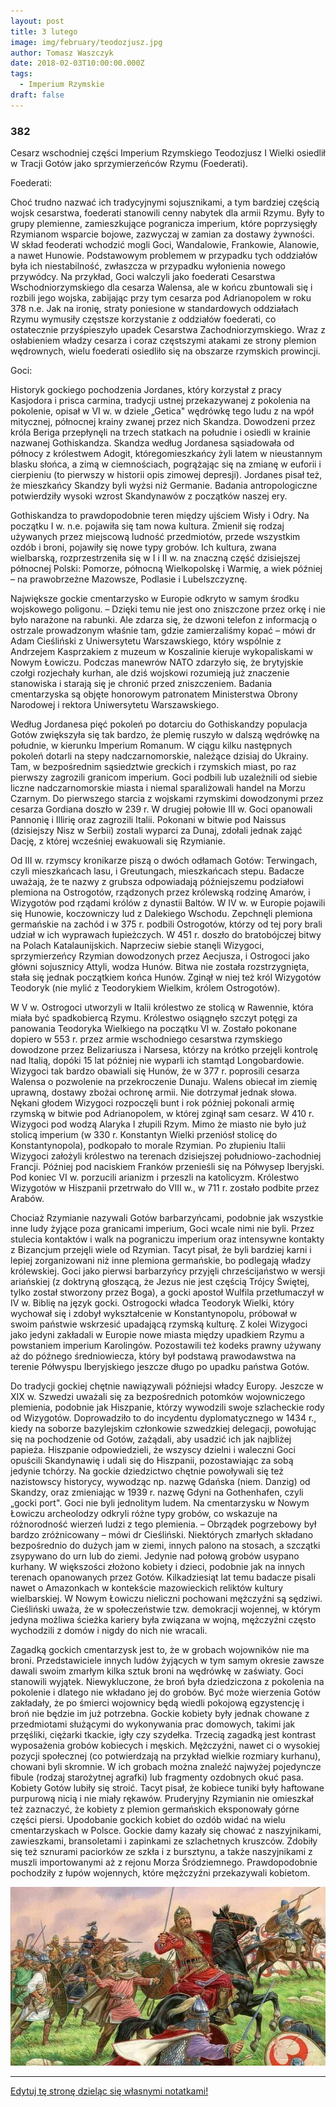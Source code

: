 ```yaml
---
layout: post
title: 3 lutego
image: img/february/teodozjusz.jpg
author: Tomasz Waszczyk
date: 2018-02-03T10:00:00.000Z
tags:
  - Imperium Rzymskie
draft: false
---
```


### 382

Cesarz wschodniej części Imperium Rzymskiego Teodozjusz I Wielki osiedlił w Tracji Gotów jako sprzymierzeńców Rzymu (Foederati).

Foederati:

Choć trudno nazwać ich tradycyjnymi sojusznikami, a tym bardziej częścią wojsk cesarstwa, foederati stanowili cenny nabytek dla armii Rzymu. Były to grupy plemienne, zamieszkujące pogranicza imperium, które poprzysięgły Rzymianom wsparcie bojowe, zazwyczaj w zamian za dostawy żywności. W skład feoderati wchodzić mogli Goci, Wandalowie, Frankowie, Alanowie, a nawet Hunowie. Podstawowym problemem w przypadku tych oddziałów była ich niestabilność, zwłaszcza w przypadku wyłonienia nowego przywódcy. Na przykład, Goci walczyli jako foederati Cesarstwa Wschodniorzymskiego dla cesarza Walensa, ale w końcu zbuntowali się i rozbili jego wojska, zabijając przy tym cesarza pod Adrianopolem w roku 378 n.e. Jak na ironię, straty poniesione w standardowych oddziałach Rzymu wymusiły częstsze korzystanie z oddziałów foederati, co ostatecznie przyśpieszyło upadek Cesarstwa Zachodniorzymskiego. Wraz z osłabieniem władzy cesarza i coraz częstszymi atakami ze strony plemion wędrownych, wielu foederati osiedliło się na obszarze rzymskich prowincji.

Goci:

Historyk gockiego pochodzenia Jordanes, który korzystał z pracy Kasjodora i prisca carmina, tradycji ustnej przekazywanej z pokolenia na pokolenie, opisał w VI w. w dziele „Getica" wędrówkę tego ludu z na wpół mitycznej, północnej krainy zwanej przez nich Skandza. Dowodzeni przez króla Beriga przepłynęli na trzech statkach na południe i osiedli w krainie nazwanej Gothiskandza. Skandza według Jordanesa sąsiadowała od północy z królestwem Adogit, któregomieszkańcy żyli latem w nieustannym blasku słońca, a zimą w ciemnościach, pogrążając się na zmianę w euforii i cierpieniu (to pierwszy w historii opis zimowej depresji). Jordanes pisał też, że mieszkańcy Skandzy byli wyżsi niż Germanie. Badania antropologiczne potwierdziły wysoki wzrost Skandynawów z początków naszej ery.

Gothiskandza to prawdopodobnie teren między ujściem Wisły i Odry. Na początku I w. n.e. pojawiła się tam nowa kultura. Zmienił się rodzaj używanych przez miejscową ludność przedmiotów, przede wszystkim ozdób i broni, pojawiły się nowe typy grobów. Ich kultura, zwana wielbarską, rozprzestrzeniła się w I i II w. na znaczną część dzisiejszej północnej Polski: Pomorze, północną Wielkopolskę i Warmię, a wiek później – na prawobrzeżne Mazowsze, Podlasie i Lubelszczyznę.

Największe gockie cmentarzysko w Europie odkryto w samym środku wojskowego poligonu. – Dzięki temu nie jest ono zniszczone przez orkę i nie było narażone na rabunki. Ale zdarza się, że dzwoni telefon z informacją o ostrzale prowadzonym właśnie tam, gdzie zamierzaliśmy kopać – mówi dr Adam Cieśliński z Uniwersytetu Warszawskiego, który wspólnie z Andrzejem Kasprzakiem z muzeum w Koszalinie kieruje wykopaliskami w Nowym Łowiczu. Podczas manewrów NATO zdarzyło się, że brytyjskie czołgi rozjechały kurhan, ale dziś wojskowi rozumieją już znaczenie stanowiska i starają się je chronić przed zniszczeniem. Badania cmentarzyska są objęte honorowym patronatem Ministerstwa Obrony Narodowej i rektora Uniwersytetu Warszawskiego.

Według Jordanesa pięć pokoleń po dotarciu do Gothiskandzy populacja Gotów zwiększyła się tak bardzo, że plemię ruszyło w dalszą wędrówkę na południe, w kierunku Imperium Romanum. W ciągu kilku następnych pokoleń dotarli na stepy nadczarnomorskie, należące dzisiaj do Ukrainy. Tam, w bezpośrednim sąsiedztwie greckich i rzymskich miast, po raz pierwszy zagrozili granicom imperium. Goci podbili lub uzależnili od siebie liczne nadczarnomorskie miasta i niemal sparaliżowali handel na Morzu Czarnym. Do pierwszego starcia z wojskami rzymskimi dowodzonymi przez cesarza Gordiana doszło w 239 r. W drugiej połowie III w. Goci opanowali Pannonię i Illirię oraz zagrozili Italii. Pokonani w bitwie pod Naissus (dzisiejszy Nisz w Serbii) zostali wyparci za Dunaj, zdołali jednak zająć Dację, z której wcześniej ewakuowali się Rzymianie.

Od III w. rzymscy kronikarze piszą o dwóch odłamach Gotów: Terwingach, czyli mieszkańcach lasu, i Greutungach, mieszkańcach stepu. Badacze uważają, że te nazwy z grubsza odpowiadają późniejszemu podziałowi plemiona na Ostrogotów, rządzonych przez królewską rodzinę Amarów, i Wizygotów pod rządami królów z dynastii Baltów. W IV w. w Europie pojawili się Hunowie, koczowniczy lud z Dalekiego Wschodu. Zepchnęli plemiona germańskie na zachód i w 375 r. podbili Ostrogotów, którzy od tej pory brali udział w ich wyprawach łupieżczych. W 451 r. doszło do bratobójczej bitwy na Polach Katalaunijskich. Naprzeciw siebie stanęli Wizygoci, sprzymierzeńcy Rzymian dowodzonych przez Aecjusza, i Ostrogoci jako główni sojusznicy Attyli, wodza Hunów. Bitwa nie została rozstrzygnięta, stała się jednak początkiem końca Hunów. Zginął w niej też król Wizygotów Teodoryk (nie mylić z Teodorykiem Wielkim, królem Ostrogotów).

W V w. Ostrogoci utworzyli w Italii królestwo ze stolicą w Rawennie, która miała być spadkobiercą Rzymu. Królestwo osiągnęło szczyt potęgi za panowania Teodoryka Wielkiego na początku VI w. Zostało pokonane dopiero w 553 r. przez armie wschodniego cesarstwa rzymskiego dowodzone przez Belizariusza i Narsesa, którzy na krótko przejęli kontrolę nad Italią, dopóki 15 lat później nie wyparli ich stamtąd Longobardowie. Wizygoci tak bardzo obawiali się Hunów, że w 377 r. poprosili cesarza Walensa o pozwolenie na przekroczenie Dunaju. Walens obiecał im ziemię uprawną, dostawy zbożai ochronę armii. Nie dotrzymał jednak słowa. Nękani głodem Wizygoci rozpoczęli bunt i rok później pokonali armię rzymską w bitwie pod Adrianopolem, w której zginął sam cesarz. W 410 r. Wizygoci pod wodzą Alaryka I złupili Rzym. Mimo że miasto nie było już stolicą imperium (w 330 r. Konstantyn Wielki przeniósł stolicę do Konstantynopola), podkopało to morale Rzymian. Po złupieniu Italii Wizygoci założyli królestwo na terenach dzisiejszej południowo-zachodniej Francji. Później pod naciskiem Franków przenieśli się na Półwysep Iberyjski. Pod koniec VI w. porzucili arianizm i przeszli na katolicyzm. Królestwo Wizygotów w Hiszpanii przetrwało do VIII w., w 711 r. zostało podbite przez Arabów.

Chociaż Rzymianie nazywali Gotów barbarzyńcami, podobnie jak wszystkie inne ludy żyjące poza granicami imperium, Goci wcale nimi nie byli. Przez stulecia kontaktów i walk na pograniczu imperium oraz intensywne kontakty z Bizancjum przejęli wiele od Rzymian. Tacyt pisał, że byli bardziej karni i lepiej zorganizowani niż inne plemiona germańskie, bo podlegają władzy królewskiej. Goci jako pierwsi barbarzyńcy przyjęli chrześcijaństwo w wersji ariańskiej (z doktryną głoszącą, że Jezus nie jest częścią Trójcy Świętej, tylko został stworzony przez Boga), a gocki apostoł Wulfila przetłumaczył w IV w. Biblię na język gocki. Ostrogocki władca Teodoryk Wielki, który wychował się i zdobył wykształcenie w Konstantynopolu, próbował w swoim państwie wskrzesić upadającą rzymską kulturę. Z kolei Wizygoci jako jedyni zakładali w Europie nowe miasta między upadkiem Rzymu a powstaniem imperium Karolingów. Pozostawili też kodeks prawny używany aż do późnego średniowiecza, który był podstawą prawodawstwa na terenie Półwyspu Iberyjskiego jeszcze długo po upadku państwa Gotów.

Do tradycji gockiej chętnie nawiązywali późniejsi władcy Europy. Jeszcze w XIX w. Szwedzi uważali się za bezpośrednich potomków wojowniczego plemienia, podobnie jak Hiszpanie, którzy wywodzili swoje szlacheckie rody od Wizygotów. Doprowadziło to do incydentu dyplomatycznego w 1434 r., kiedy na soborze bazylejskim członkowie szwedzkiej delegacji, powołując się na pochodzenie od Gotów, zażądali, aby usadzić ich jak najbliżej papieża. Hiszpanie odpowiedzieli, że wszyscy dzielni i waleczni Goci opuścili Skandynawię i udali się do Hiszpanii, pozostawiając za sobą jedynie tchórzy. Na gockie dziedzictwo chętnie powoływali się też nazistowscy historycy, wywodząc np. nazwę Gdańska (niem. Danzig) od Skandzy, oraz zmieniając w 1939 r. nazwę Gdyni na Gothenhafen, czyli „gocki port". Goci nie byli jednolitym ludem. Na cmentarzysku w Nowym Łowiczu archeolodzy odkryli różne typy grobów, co wskazuje na różnorodność wierzeń ludzi z tego plemienia. – Obrządek pogrzebowy był bardzo zróżnicowany – mówi dr Cieśliński. Niektórych zmarłych składano bezpośrednio do dużych jam w ziemi, innych palono na stosach, a szczątki zsypywano do urn lub do ziemi. Jedynie nad połową grobów usypano kurhany. W większości złożono kobiety i dzieci, podobnie jak na innych terenach opanowanych przez Gotów. Kilkadziesiąt lat temu badacze pisali nawet o Amazonkach w kontekście mazowieckich reliktów kultury wielbarskiej. W Nowym Łowiczu nieliczni pochowani mężczyźni są sędziwi. Cieśliński uważa, że w społeczeństwie tzw. demokracji wojennej, w którym jedyna możliwa ścieżka kariery była związana w wojną, mężczyźni często wychodzili z domów i nigdy do nich nie wracali.

Zagadką gockich cmentarzysk jest to, że w grobach wojowników nie ma broni. Przedstawiciele innych ludów żyjących w tym samym okresie zawsze dawali swoim zmarłym kilka sztuk broni na wędrówkę w zaświaty. Goci stanowili wyjątek. Niewykluczone, że broń była dziedziczona z pokolenia na pokolenie i dlatego nie wkładano jej do grobów. Być może wierzenia Gotów zakładały, że po śmierci wojownicy będą wiedli pokojową egzystencję i broń nie będzie im już potrzebna. Gockie kobiety były jednak chowane z przedmiotami służącymi do wykonywania prac domowych, takimi jak przęśliki, ciężarki tkackie, igły czy szydełka. Trzecią zagadką jest kontrast wyposażenia grobów kobiecych i męskich. Mężczyźni, nawet ci o wysokiej pozycji społecznej (co potwierdzają na przykład wielkie rozmiary kurhanu), chowani byli skromnie. W ich grobach można znaleźć najwyżej pojedyncze fibule (rodzaj starożytnej agrafki) lub fragmenty ozdobnych okuć pasa. Kobiety Gotów lubiły się stroić. Tacyt pisał, że kobiece tuniki były haftowane purpurową nicią i nie miały rękawów. Pruderyjny Rzymianin nie omieszkał też zaznaczyć, że kobiety z plemion germańskich eksponowały górne części piersi. Upodobanie gockich kobiet do ozdób widać na wielu cmentarzyskach w Polsce. Gockie damy kazały się chować z naszyjnikami, zawieszkami, bransoletami i zapinkami ze szlachetnych kruszców. Zdobiły się też sznurami paciorków ze szkła i z bursztynu, a także naszyjnikami z muszli importowanymi aż z rejonu Morza Śródziemnego. Prawdopodobnie pochodziły z łupów wojennych, które mężczyźni przekazywali kobietom.

<img src="./img/february/teodozjusz.jpg"/><br>

---

<a href="https://github.com/TomaszWaszczyk/historia.waszczyk.com/edit/master/src/content/february-3.md" target="_blank">Edytuj tę stronę dzieląc się własnymi notatkami!</a>
